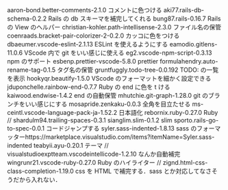 aaron-bond.better-comments-2.1.0
コメントに色つける
aki77.rails-db-schema-0.2.2
Rails の db スキーマを補完してくれる
bung87.rails-0.16.7
Rails の View のヘルパー
christian-kohler.path-intellisense-2.3.0
ファイル名の保管
coenraads.bracket-pair-colorizer-2-0.2.0
カッコに色をつける
dbaeumer.vscode-eslint-2.1.13
ESLint を使えるようにする
eamodio.gitlens-11.0.6
VScode 内で git をいい感じに使える
eg2.vscode-npm-script-0.3.13
npm のサポート
esbenp.prettier-vscode-5.8.0
prettier
formulahendry.auto-rename-tag-0.1.5
タグ名の保管
gruntfuggly.todo-tree-0.0.192
TODO: の一覧を表示
hookyqr.beautify-1.5.0
VScode のフォーマットを細かく設定できる
jduponchelle.rainbow-end-0.7.7
Ruby の end に色を t ける
kaiwood.endwise-1.4.2
end の自動保管
mhutchie.git-graph-1.28.0
git のブランチをいい感じにする
mosapride.zenkaku-0.0.3
全角を目立たせる
ms-ceintl.vscode-language-pack-ja-1.52.2
日本語化
rebornix.ruby-0.27.0
Ruby
// shardulm94.trailing-spaces-0.3.1
sianglim.slim-0.1.2
slim
sporto.rails-go-to-spec-0.0.1
コードジャンプする
syler.sass-indented-1.8.13
sass のフォーマッターhttps://marketplace.visualstudio.com/items?itemName=Syler.sass-indented
teabyii.ayu-0.20.1
テーマ
// visualstudioexptteam.vscodeintellicode-1.2.10
なんか自動補完
wingrunr21.vscode-ruby-0.27.0
Ruby のハイライター
// zignd.html-css-class-completion-1.19.0
css を HTML で補完する．sass とか対応してなさそうだから入れない．
